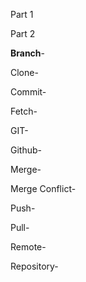 Part 1




Part 2

<b>Branch</b>-

Clone-

Commit-

Fetch-

GIT-

Github-

Merge-

Merge Conflict-

Push-

Pull-

Remote-

Repository-

